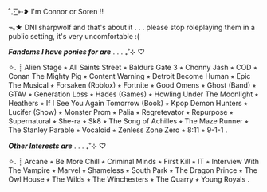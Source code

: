  ˚₊· ͟͟͞͞➳❥ I'm Connor or Soren !!

 ᯓ★ DNI sharpwolf and that's about it . . . please stop roleplaying them in a public setting, it's very uncomfortable :(

  ***Fandoms I have ponies for are*** . . . ₊˚⊹ ♡

✧. ┊  Alien Stage ⭒ All Saints Street ⭒ ⁭Baldurs Gate 3 ⭒ Chonny Jash ⭒ COD ⭒ Conan The Mighty Pig ⭒ Content Warning ⭒ Detroit Become Human ⭒ Epic The Musical ⭒ Forsaken (Roblox) ⭒ Fortnite ⭒ Good Omens ⭒ Ghost (Band) ⭒ GTAV ⭒ Generation Loss ⭒ Hades (Games) ⭒ Howling Under The Moonlight ⭒ Heathers ⭒ If I See You Again Tomorrow (Book) ⭒ Kpop Demon Hunters ⭒ Lucifer (Show) ⭒ Monster Prom ⭒ Palia ⭒ Regretevator ⭒ Repurpose ⭒ Supernatural ⭒ She-ra ⭒ Sk8 ⭒ The Song of Achilles ⭒ The Maze Runner ⭒ The Stanley Parable ⭒ Vocaloid ⭒ Zenless Zone Zero ⭒ 8:11 ⭒ 9-1-1 .

  ***Other Interests are*** . . . ₊˚⊹ ♡
  
✧. ┊  Arcane ⭒ Be More Chill ⭒ Criminal Minds ⭒ First Kill ⭒ IT ⭒ Interview With The Vampire ⭒ Marvel ⭒ Shameless ⭒ South Park ⭒ The Dragon Prince ⭒ The Owl House ⭒ The Wilds ⭒ The Winchesters ⭒ The Quarry ⭒ Young Royals .

<!---
sunsoren/sunsoren is a ✨ special ✨ repository because its `README.md` (this file) appears on your GitHub profile.
You can click the Preview link to take a look at your changes.
--->
